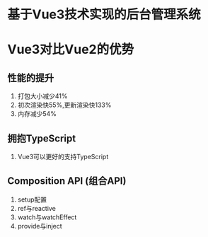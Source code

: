 # 基于Vue3技术实现的后台管理系统

# Vue3对比Vue2的优势
  ## 性能的提升
  1. 打包大小减少41%
  2. 初次渲染快55%,更新渲染快133%
  3. 内存减少54%

  ## 拥抱TypeScript
  1. Vue3可以更好的支持TypeScript

  ## Composition API (组合API)
  1. setup配置
  2. ref与reactive
  3. watch与watchEffect
  4. provide与inject

